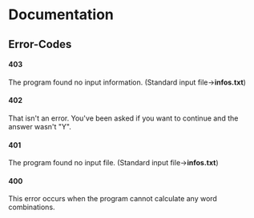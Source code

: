 # Documentation
## Error-Codes
#### 403
The program found no input information. (Standard input file->**infos.txt**)
#### 402
That isn't an error. You've been asked if you want to continue and the answer wasn't "Y".
#### 401
The program found no input file. (Standard input file->**infos.txt**)
#### 400
This error occurs when the program cannot calculate any word combinations.
